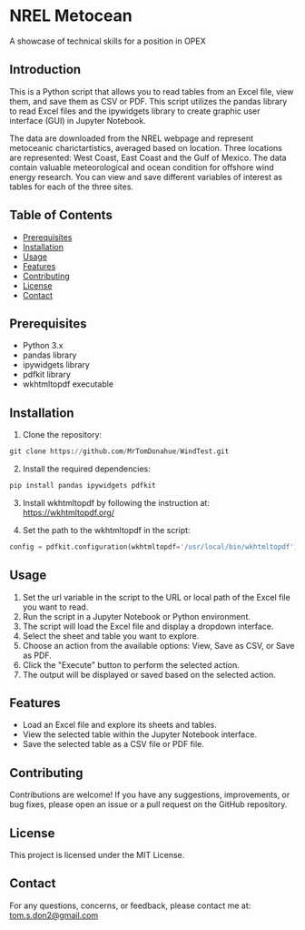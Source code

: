 # NREL Metocean

A showcase of technical skills for a position in OPEX

## Introduction

This is a Python script that allows you to read tables from an Excel file, view them, and save them as CSV or PDF. This script utilizes the pandas library to read Excel files and the ipywidgets library to create graphic user interface (GUI) in Jupyter Notebook.

The data are downloaded from the NREL webpage and represent metoceanic charictartistics, averaged based on location. Three locations are represented: West Coast, East Coast and the Gulf of Mexico. The data contain valuable meteorological and ocean condition for offshore wind energy research. You can view and save different  variables of interest as tables for each of the three sites.

## Table of Contents
- [Prerequisites](#prerequisites)
- [Installation](#installation)
- [Usage](#usage)
- [Features](#features)
- [Contributing](#contributing)
- [License](#license)
- [Contact](#contact)

## Prerequisites

- Python 3.x
- pandas library
- ipywidgets library
- pdfkit library
- wkhtmltopdf executable

## Installation

1. Clone the repository:
```python
git clone https://github.com/MrTomDonahue/WindTest.git
```

2. Install the required dependencies:
```python
pip install pandas ipywidgets pdfkit
```

3. Install wkhtmltopdf by following the instruction at: 
https://wkhtmltopdf.org/ 

4.  Set the path to the wkhtmltopdf in the script:
```python
config = pdfkit.configuration(wkhtmltopdf='/usr/local/bin/wkhtmltopdf')
```

## Usage

1. Set the url variable in the script to the URL or local path of the Excel file you want to read.
2. Run the script in a Jupyter Notebook or Python environment.
3. The script will load the Excel file and display a dropdown interface.
4. Select the sheet and table you want to explore.
5. Choose an action from the available options: View, Save as CSV, or Save as PDF.
6. Click the "Execute" button to perform the selected action.
7. The output will be displayed or saved based on the selected action.

## Features
- Load an Excel file and explore its sheets and tables.
- View the selected table within the Jupyter Notebook interface.
- Save the selected table as a CSV file or PDF file.

## Contributing 
Contributions are welcome! If you have any suggestions, improvements, or bug fixes, please open an issue or a pull request on the GitHub repository.

## License
This project is licensed under the MIT License.

## Contact
For any questions, concerns, or feedback, please contact me at: 
tom.s.don2@gmail.com


